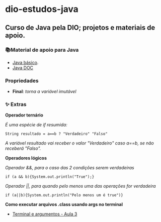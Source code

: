 # dio-estudos-java
## Curso de Java pela DIO; projetos e materiais de apoio.


### 📚Material de apoio para Java
- [Java básico](https://glysns.gitbook.io/java-basico/sintaxe/variaveis).
- [Java DOC](https://web.dio.me/course/aprendendo-a-sintaxe-java/learning/22291e9a-f214-4429-9701-3c6e050e2e19?back=/track/santander-2024-backend-com-java&tab=undefined&moduleId=undefined)


### Propriedades
- **Final**:
_torna a variável imutável_

### ✨ Extras
**Operador ternário**

_É uma espécie de if resumida:_
```
String resultado = a==b ? "Verdadeiro" "Falso"
```
_A variável resultado vai receber o valor "Verdadeiro" caso a==b, se não receberá "Falso"._

**Operadores lógicos**

_Operador &&, para o caso das 2 condições serem verdadeiras_
```
if (a && b){System.out.println("True");}
```

_Operador ||, para quando pelo menos uma das operações for verdadeira_
```
if (a||b){System.out.println("Pelo menos um é true")}
```

**Como executar arquivos .class usando args no terminal**
- [Terminal e argumentos - Aula 3](https://web.dio.me/course/aprendendo-a-sintaxe-java/learning/1e236fcb-c01a-49ee-bd79-e9a41cde9cff?back=/track/santander-2024-backend-com-java&tab=undefined&moduleId=undefined)
